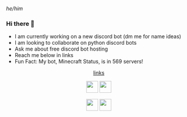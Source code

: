 <i>he/him</i>

### Hi there 👋

- I am currently working on a new discord bot (dm me for name ideas)
- I am looking to collaborate on python discord bots
- Ask me about free discord bot hosting
- Reach me below in links
- Fun Fact: My bot, Minecraft Status, is in 569 servers!


<div align=center>
  <a href="#"><p> links </p></a>
  
  <a title="youtube"    href="https://www.youtube.com/channel/UCvnZf6ubXmuYe7RMtmffWHw"             ><img src="https://www.youtube.com/s/desktop/a2ac178f/img/favicon.ico"               width=32 height=32></a>
  <a title="twitch"     href="https://www.twitch.tv/quartzwarior"      ><img src="https://static.twitchcdn.net/assets/favicon-32-e29e246c157142c94346.png"  width=32 height=32></a>
<!--  <a title="osu!"       href="https://osu.ppy.sh/users/"  ><img src="https://osu.ppy.sh/favicon-32x32.png"                                     width=32 height=32></a> -->
  <a title="minecraft"  href="https://mine.ly/QuartzWarrior"    ><img src="https://static.namemc.com/i/favicon-128.png"                              width=32 height=32></a>
  <a title="discord"    href="https://discord.gg/D9uKWv2ec9"      ><img src="https://discord.com/assets/847541504914fd33810e70a0ea73177e.ico"          width=32 height=32></a>
</div>

<!--
**QuartzWarrior/QuartzWarrior** is a ✨ _special_ ✨ repository because its `README.md` (this file) appears on your GitHub profile.

Here are some ideas to get you started:

- 🔭 I’m currently working on ...
- 🌱 I’m currently learning ...
- 👯 I’m looking to collaborate on ...
- 🤔 I’m looking for help with ...
- 💬 Ask me about ...
- 📫 How to reach me: ...
- 😄 Pronouns: ...
- ⚡ Fun fact: ...
-->
